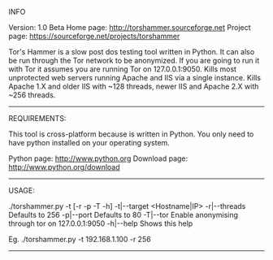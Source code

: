 INFO

Version: 1.0 Beta
Home page: http://torshammer.sourceforge.net
Project page: https://sourceforge.net/projects/torshammer

Tor's Hammer is a slow post dos testing tool written in Python. It can also be run through the Tor network to be anonymized. If you are going to run it with Tor it assumes you are running Tor on 127.0.0.1:9050. Kills most unprotected web servers running Apache and IIS via a single instance. Kills Apache 1.X and older IIS with ~128 threads, newer IIS and Apache 2.X with ~256 threads.

---------------------------------------------------------------------------

REQUIREMENTS:

This tool is cross-platform because is written in Python. You only need to have python installed on your operating system.

Python page: http://www.python.org
Download page: http://www.python.org/download

---------------------------------------------------------------------------

USAGE:

./torshammer.py -t <target> [-r <threads> -p <port> -T -h]
-t|--target <Hostname|IP>
-r|--threads <Number of threads> Defaults to 256
-p|--port <Web Server Port> Defaults to 80
-T|--tor Enable anonymising through tor on 127.0.0.1:9050
-h|--help Shows this help

Eg. ./torshammer.py -t 192.168.1.100 -r 256

---------------------------------------------------------------------------